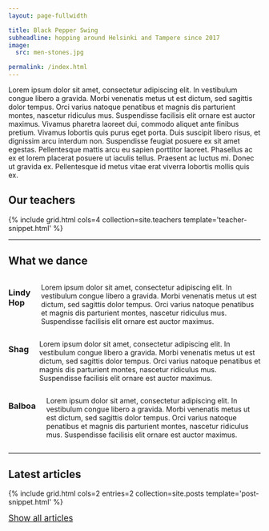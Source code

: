 ```yaml
---
layout: page-fullwidth

title: Black Pepper Swing
subheadline: hopping around Helsinki and Tampere since 2017
image:
  src: men-stones.jpg

permalink: /index.html
---
```



Lorem ipsum dolor sit amet, consectetur adipiscing elit. In vestibulum congue libero a gravida. Morbi venenatis metus ut est dictum, sed sagittis dolor tempus. Orci varius natoque penatibus et magnis dis parturient montes, nascetur ridiculus mus. Suspendisse facilisis elit ornare est auctor maximus.
Vivamus pharetra laoreet dui, commodo aliquet ante finibus pretium. Vivamus lobortis quis purus eget porta. Duis suscipit libero risus, et dignissim arcu interdum non. Suspendisse feugiat posuere ex sit amet egestas. Pellentesque mattis arcu eu sapien porttitor laoreet. Phasellus ac ex et lorem placerat posuere ut iaculis tellus. Praesent ac luctus mi. Donec ut gravida ex. Pellentesque id metus vitae erat viverra lobortis mollis quis ex. 

## Our teachers

{% include grid.html cols=4 collection=site.teachers template='teacher-snippet.html' %}

---

## What we dance
<div class="row">
  <div class="large-4 columns">
    <h3>Lindy Hop</h3>
    <p>Lorem ipsum dolor sit amet, consectetur adipiscing elit. In vestibulum congue libero a gravida. Morbi venenatis metus ut est dictum, sed sagittis dolor tempus. Orci varius natoque penatibus et magnis dis parturient montes, nascetur ridiculus mus. Suspendisse facilisis elit ornare est auctor maximus.</p>
  </div>
  <div class="large-4 columns">
    <h3>Shag</h3>
    <p>Lorem ipsum dolor sit amet, consectetur adipiscing elit. In vestibulum congue libero a gravida. Morbi venenatis metus ut est dictum, sed sagittis dolor tempus. Orci varius natoque penatibus et magnis dis parturient montes, nascetur ridiculus mus. Suspendisse facilisis elit ornare est auctor maximus.</p>
  </div>
  <div class="large-4 columns">
    <h3>Balboa</h3>
    <p>Lorem ipsum dolor sit amet, consectetur adipiscing elit. In vestibulum congue libero a gravida. Morbi venenatis metus ut est dictum, sed sagittis dolor tempus. Orci varius natoque penatibus et magnis dis parturient montes, nascetur ridiculus mus. Suspendisse facilisis elit ornare est auctor maximus.</p>
  </div>
</div>

---

## Latest articles

{% include grid.html cols=2 entries=2 collection=site.posts template='post-snippet.html' %}
<div class="text-center">
  <a href="blog"><big>Show all articles</big></a>
</div>
